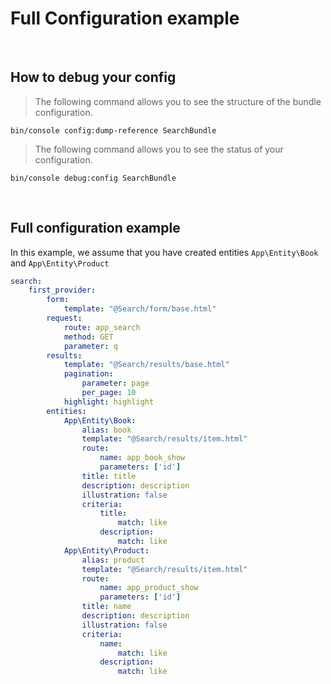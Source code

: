 # Full Configuration example

<br>

## How to debug your config

> The following command allows you to see the structure of the bundle configuration.

```shell
bin/console config:dump-reference SearchBundle
```

> The following command allows you to see the status of your configuration.

```shell
bin/console debug:config SearchBundle
```

<br>


## Full configuration example

In this example, we assume that you have created entities `App\Entity\Book` and `App\Entity\Product`

```yaml
search:
    first_provider:
        form:
            template: "@Search/form/base.html"
        request:
            route: app_search
            method: GET
            parameter: q
        results:
            template: "@Search/results/base.html"
            pagination:
                parameter: page
                per_page: 10
            highlight: highlight
        entities: 
            App\Entity\Book:
                alias: book 
                template: "@Search/results/item.html"
                route: 
                    name: app_book_show
                    parameters: ['id']
                title: title
                description: description
                illustration: false
                criteria:
                    title:
                        match: like
                    description:
                        match: like
            App\Entity\Product:
                alias: product 
                template: "@Search/results/item.html"
                route: 
                    name: app_product_show
                    parameters: ['id']
                title: name
                description: description
                illustration: false
                criteria:
                    name:
                        match: like
                    description:
                        match: like
```